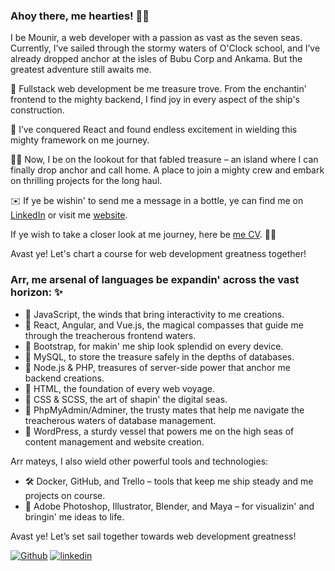 ### Ahoy there, me hearties! 🏴‍☠️

I be Mounir, a web developer with a passion as vast as the seven seas. Currently, I’ve sailed through the stormy waters of O'Clock school, and I’ve already dropped anchor at the isles of Bubu Corp and Ankama. But the greatest adventure still awaits me.

🦜 Fullstack web development be me treasure trove. From the enchantin' frontend to the mighty backend, I find joy in every aspect of the ship's construction.

🌴 I’ve conquered React and found endless excitement in wielding this mighty framework on me journey.

🏴‍☠️ Now, I be on the lookout for that fabled treasure – an island where I can finally drop anchor and call home. A place to join a mighty crew and embark on thrilling projects for the long haul.

✉️ If ye be wishin' to send me a message in a bottle, ye can find me on [LinkedIn](https://www.linkedin.com/in/mounir-boumaza/) or visit me [website](https://mounir-bmz.github.io/).

If ye wish to take a closer look at me journey, here be [me CV](https://drive.google.com/file/d/1CdVvvaA287TZLPsVWSepQLrH-0D8Wq58/view?usp=drive_link). 🏴‍☠️

Avast ye! Let's chart a course for web development greatness together!


### Arr, me arsenal of languages be expandin' across the vast horizon: ✨

<ul>
  <li>🌊 JavaScript, the winds that bring interactivity to me creations.</li>
  <li>🌊 React, Angular, and Vue.js, the magical compasses that guide me through the treacherous frontend waters.</li>
  <li>🌊 Bootstrap, for makin' me ship look splendid on every device.</li>
  <li>🌊 MySQL, to store the treasure safely in the depths of databases.</li>
  <li>🌊 Node.js & PHP, treasures of server-side power that anchor me backend creations.</li>
  <li>🌊 HTML, the foundation of every web voyage.</li>
  <li>🌊 CSS & SCSS, the art of shapin' the digital seas.</li>
  <li>🌊 PhpMyAdmin/Adminer, the trusty mates that help me navigate the treacherous waters of database management.</li>
  <li>🌊 WordPress, a sturdy vessel that powers me on the high seas of content management and website creation.</li>
</ul>

Arr mateys, I also wield other powerful tools and technologies:

<ul> 
  <li>🛠️ Docker, GitHub, and Trello – tools that keep me ship steady and me projects on course.</li> 
  <li>🎨 Adobe Photoshop, Illustrator, Blender, and Maya – for visualizin' and bringin' me ideas to life.</li>
</ul>

Avast ye! Let’s set sail together towards web development greatness!

<p>
  <a href="https://github.com/Mounir-Bmz" target="_blank"><img alt="Github" src="https://img.shields.io/badge/-GitHub-%2312100E.svg?&style=plastique&logo=Github&logoColor=white" /></a>
  <a href="https://www.linkedin.com/in/mounir-boumaza/" target="_blank"><img alt="linkedin" src="https://img.shields.io/badge/-Linkedin-0A66C2?&style=plastique&logo=linkedin&logoColor=white" /></a>
</p>
